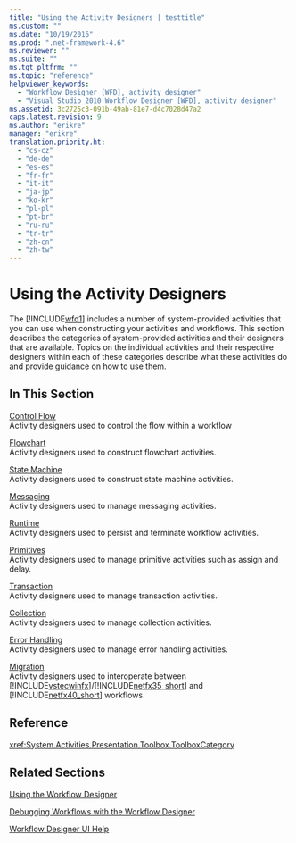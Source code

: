 ```yaml
---
title: "Using the Activity Designers | testtitle"
ms.custom: ""
ms.date: "10/19/2016"
ms.prod: ".net-framework-4.6"
ms.reviewer: ""
ms.suite: ""
ms.tgt_pltfrm: ""
ms.topic: "reference"
helpviewer_keywords: 
  - "Workflow Designer [WFD], activity designer"
  - "Visual Studio 2010 Workflow Designer [WFD], activity designer"
ms.assetid: 3c2725c3-091b-49ab-81e7-d4c7028d47a2
caps.latest.revision: 9
ms.author: "erikre"
manager: "erikre"
translation.priority.ht: 
  - "cs-cz"
  - "de-de"
  - "es-es"
  - "fr-fr"
  - "it-it"
  - "ja-jp"
  - "ko-kr"
  - "pl-pl"
  - "pt-br"
  - "ru-ru"
  - "tr-tr"
  - "zh-cn"
  - "zh-tw"
---
```

# Using the Activity Designers
The [!INCLUDE[wfd1](../workflow-designer/includes/wfd1_md.md)] includes a number of system-provided activities that you can use when constructing your activities and workflows. This section describes the categories of system-provided activities and their designers that are available. Topics on the individual activities and their respective designers within each of these categories describe what these activities do and provide guidance on how to use them.  
  
## In This Section  
 [Control Flow](../workflow-designer/control-flow-activity-designers.md)  
 Activity designers used to control the flow within a workflow  
  
 [Flowchart](../workflow-designer/flowchart-activity-designers.md)  
 Activity designers used to construct flowchart activities.  
  
 [State Machine](../workflow-designer/state-machine-activity-designers.md)  
 Activity designers used to construct state machine activities.  
  
 [Messaging](../workflow-designer/messaging-activity-designers.md)  
 Activity designers used to manage messaging activities.  
  
 [Runtime](../workflow-designer/runtime-activity-designers.md)  
 Activity designers used to persist and terminate workflow activities.  
  
 [Primitives](../workflow-designer/primitives-activity-designers.md)  
 Activity designers used to manage primitive activities such as assign and delay.  
  
 [Transaction](../workflow-designer/transaction-activity-designers.md)  
 Activity designers used to manage transaction activities.  
  
 [Collection](../workflow-designer/collection-activity-designers.md)  
 Activity designers used to manage collection activities.  
  
 [Error Handling](../workflow-designer/error-handling-activity-designers.md)  
 Activity designers used to manage error handling activities.  
  
 [Migration](../workflow-designer/migration-activity-designers.md)  
 Activity designers used to interoperate between [!INCLUDE[vstecwinfx](../workflow-designer/includes/vstecwinfx_md.md)]/[!INCLUDE[netfx35_short](../workflow-designer/includes/netfx35_short_md.md)] and [!INCLUDE[netfx40_short](../workflow-designer/includes/netfx40_short_md.md)] workflows.  
  
## Reference  
 <xref:System.Activities.Presentation.Toolbox.ToolboxCategory>  
  
## Related Sections  
 [Using the Workflow Designer](../workflow-designer/using-the-workflow-designer.md)  
  
 [Debugging Workflows with the Workflow Designer](../workflow-designer/debugging-workflows-with-the-workflow-designer.md)  
  
 [Workflow Designer UI Help](../workflow-designer/workflow-designer-ui-help.md)